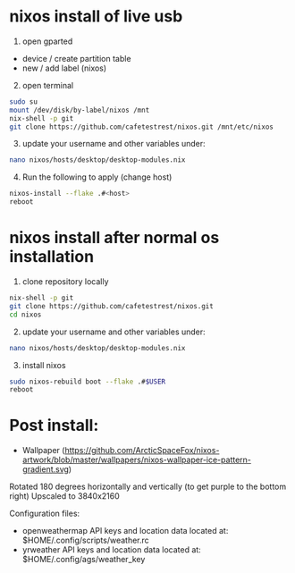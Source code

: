 # nixos install of live usb
1. open gparted
  * device / create partition table
  * new / add label (nixos)

2. open terminal
```bash
sudo su
mount /dev/disk/by-label/nixos /mnt
nix-shell -p git
git clone https://github.com/cafetestrest/nixos.git /mnt/etc/nixos
```
3. update your username and other variables under:
```bash
nano nixos/hosts/desktop/desktop-modules.nix
```

4. Run the following to apply (change host)

```bash
nixos-install --flake .#<host>
reboot
```

# nixos install after normal os installation
1. clone repository locally
```bash
nix-shell -p git
git clone https://github.com/cafetestrest/nixos.git
cd nixos
```

2. update your username and other variables under:
```bash
nano nixos/hosts/desktop/desktop-modules.nix
```

3. install nixos
```bash
sudo nixos-rebuild boot --flake .#$USER
reboot
```

# Post install:
- Wallpaper (https://github.com/ArcticSpaceFox/nixos-artwork/blob/master/wallpapers/nixos-wallpaper-ice-pattern-gradient.svg)

Rotated 180 degrees horizontally and vertically (to get purple to the bottom right)
Upscaled to 3840x2160

Configuration files:

- openweathermap API keys and location data located at: $HOME/.config/scripts/weather.rc
- yrweather API keys and location data located at: $HOME/.config/ags/weather_key
